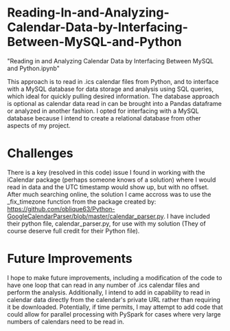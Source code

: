 # Reading-In-and-Analyzing-Calendar-Data-by-Interfacing-Between-MySQL-and-Python

"Reading in and Analyzing Calendar Data by Interfacing Between MySQL and Python.ipynb"

This approach is to read in .ics calendar files from Python, and to interface with a MySQL database for data storage
and analysis using SQL queries, which ideal for quickly pulling desired information. The database approach 
is optional as calendar data read in can be brought into a Pandas dataframe or analyzed in another fashion. I opted for
interfacing with a MySQL database because I intend to create a relational database from other aspects of my project. 

# Challenges
There is a key (resolved in this code) issue I found in working with the iCalendar package (perhaps someone knows of a solution) 
where I would read in data and the UTC timestamp would show up, but with no offset. After much searching online, the solution I 
came accross was to use the _fix_timezone function from the package created by:
https://github.com/oblique63/Python-GoogleCalendarParser/blob/master/calendar_parser.py. I have included their python file,
calendar_parser.py, for use with my solution (They of course deserve full credit for their Python file). 

# Future Improvements
I hope to make future improvements, including a modification of the code to have one loop that can read in any number of .ics calendar files and perform the analysis. Additionally, I intend to add in capability to read in calendar data directly from the calendar's private URL rather than requiring it be downloaded. Potentially, if time permits, I may attempt to add code that could allow for parallel processing with PySpark for cases where very large numbers of calendars need to be read in. 
